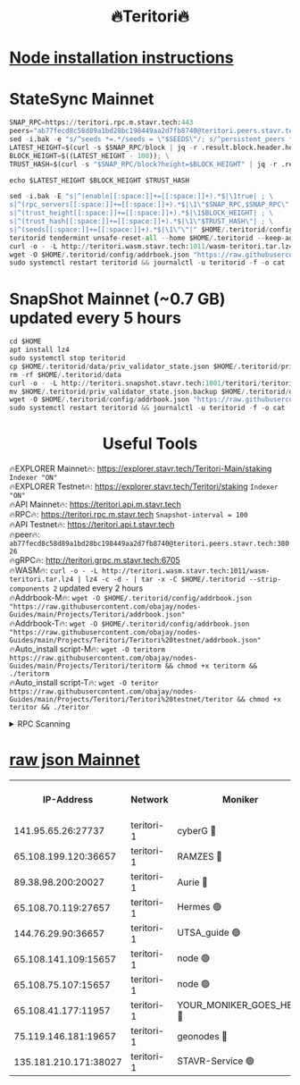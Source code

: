 <h1 align="center"> 🔥Teritori🔥</h1>


[Node installation instructions](https://github.com/obajay/nodes-Guides/tree/main/Projects/Teritori)
=

# StateSync Mainnet
```python
SNAP_RPC=https://teritori.rpc.m.stavr.tech:443
peers="ab77fecd8c58d89a1bd28bc198449aa2d7fb8740@teritori.peers.stavr.tech:38026"
sed -i.bak -e "s/^seeds *=.*/seeds = \"$SEEDS\"/; s/^persistent_peers *=.*/persistent_peers = \"$PEERS\"/" $HOME/.teritorid/config/config.toml
LATEST_HEIGHT=$(curl -s $SNAP_RPC/block | jq -r .result.block.header.height); \
BLOCK_HEIGHT=$((LATEST_HEIGHT - 100)); \
TRUST_HASH=$(curl -s "$SNAP_RPC/block?height=$BLOCK_HEIGHT" | jq -r .result.block_id.hash)

echo $LATEST_HEIGHT $BLOCK_HEIGHT $TRUST_HASH

sed -i.bak -E "s|^(enable[[:space:]]+=[[:space:]]+).*$|\1true| ; \
s|^(rpc_servers[[:space:]]+=[[:space:]]+).*$|\1\"$SNAP_RPC,$SNAP_RPC\"| ; \
s|^(trust_height[[:space:]]+=[[:space:]]+).*$|\1$BLOCK_HEIGHT| ; \
s|^(trust_hash[[:space:]]+=[[:space:]]+).*$|\1\"$TRUST_HASH\"| ; \
s|^(seeds[[:space:]]+=[[:space:]]+).*$|\1\"\"|" $HOME/.teritorid/config/config.toml
teritorid tendermint unsafe-reset-all --home $HOME/.teritorid --keep-addr-book
curl -o - -L http://teritori.wasm.stavr.tech:1011/wasm-teritori.tar.lz4 | lz4 -c -d - | tar -x -C $HOME/.teritorid --strip-components 2
wget -O $HOME/.teritorid/config/addrbook.json "https://raw.githubusercontent.com/obajay/nodes-Guides/main/Projects/Teritori/addrbook.json"
sudo systemctl restart teritorid && journalctl -u teritorid -f -o cat
```

# SnapShot Mainnet (~0.7 GB) updated every 5 hours
```python
cd $HOME
apt install lz4
sudo systemctl stop teritorid
cp $HOME/.teritorid/data/priv_validator_state.json $HOME/.teritorid/priv_validator_state.json.backup
rm -rf $HOME/.teritorid/data
curl -o - -L http://teritori.snapshot.stavr.tech:1001/teritori/teritori-snap.tar.lz4 | lz4 -c -d - | tar -x -C $HOME/.teritorid --strip-components 2
mv $HOME/.teritorid/priv_validator_state.json.backup $HOME/.teritorid/data/priv_validator_state.json
wget -O $HOME/.teritorid/config/addrbook.json "https://raw.githubusercontent.com/obajay/nodes-Guides/main/Projects/Teritori/addrbook.json"
sudo systemctl restart teritorid && journalctl -u teritorid -f -o cat
```
 <h1 align="center"> Useful Tools</h1>

🔥EXPLORER Mainnet🔥:      https://explorer.stavr.tech/Teritori-Main/staking      `Indexer "ON"` \
🔥EXPLORER Testnet🔥:        https://explorer.stavr.tech/Teritori/staking            `Indexer "ON"` \
🔥API Mainnet🔥:                   https://teritori.api.m.stavr.tech \
🔥RPC🔥:                                   https://teritori.rpc.m.stavr.tech                         `Snapshot-interval = 100` \
🔥API Testnet🔥:                     https://teritori.api.t.stavr.tech \
🔥peer🔥:                     `ab77fecd8c58d89a1bd28bc198449aa2d7fb8740@teritori.peers.stavr.tech:38026` \
🔥gRPC🔥:                                http://teritori.grpc.m.stavr.tech:6705 \
🔥WASM🔥: ```curl -o - -L http://teritori.wasm.stavr.tech:1011/wasm-teritori.tar.lz4 | lz4 -c -d - | tar -x -C $HOME/.teritorid --strip-components 2``` updated every 2 hours \
🔥Addrbook-M🔥:    ```wget -O $HOME/.teritorid/config/addrbook.json "https://raw.githubusercontent.com/obajay/nodes-Guides/main/Projects/Teritori/addrbook.json"``` \
🔥Addrbook-T🔥:    ```wget -O $HOME/.teritorid/config/addrbook.json "https://raw.githubusercontent.com/obajay/nodes-Guides/main/Projects/Teritori/Teritori%20testnet/addrbook.json"``` \
🔥Auto_install script-M🔥: ```wget -O teritorm https://raw.githubusercontent.com/obajay/nodes-Guides/main/Projects/Teritori/teritorm && chmod +x teritorm && ./teritorm``` \
🔥Auto_install script-T🔥: ```wget -O teritor https://raw.githubusercontent.com/obajay/nodes-Guides/main/Projects/Teritori/Teritori%20testnet/teritor && chmod +x teritor && ./teritor```

<details>
<summary>RPC Scanning</summary>

<h2 align="center"> We scan nodes in real time every 4 hours. And we provide the final result of RPC endpoints.
We cannot influence the operation of these nodes in any way. </h2>


```python
If Voting Power is higher than 0 --> then the Node is a validator of the network and may be subject to attack and be a potential threat to the chain.
```
```python
We marked such validators with a red symbol
```

</details>

[raw json Mainnet](https://rpc-check.teritorim.stavr.tech/teritorim/rpc-teritorim-result.json)
=



<table><tr><th>IP-Address</th><th>Network</th><th>Moniker</th><th>Latest Block Height</th><th>Earliest Block Height</th><th>Catching Up</th><th>Tx Index</th><th>Voting Power</th><th>Scan Time</th></tr><tr><td>141.95.65.26:27737</td><td>teritori-1</td><td>cyberG 🔴</td><td>7485913</td><td>4258001</td><td>False</td><td>off</td><td>624005</td><td>2024-02-18T04:12:42.810549116UTC</td></tr><tr><td>65.108.199.120:36657</td><td>teritori-1</td><td>RAMZES 🔴</td><td>7485906</td><td>5996001</td><td>False</td><td>on</td><td>779114</td><td>2024-02-18T04:11:58.693017452UTC</td></tr><tr><td>89.38.98.200:20027</td><td>teritori-1</td><td>Aurie 🔴</td><td>7485914</td><td>6864001</td><td>False</td><td>on</td><td>119694</td><td>2024-02-18T04:12:47.964205249UTC</td></tr><tr><td>65.108.70.119:27657</td><td>teritori-1</td><td>Hermes 🟢</td><td>7485914</td><td>7203180</td><td>False</td><td>on</td><td>0</td><td>2024-02-18T04:12:48.309442147UTC</td></tr><tr><td>144.76.29.90:36657</td><td>teritori-1</td><td>UTSA_guide 🟢</td><td>7485912</td><td>7208001</td><td>False</td><td>on</td><td>0</td><td>2024-02-18T04:12:38.461265608UTC</td></tr><tr><td>65.108.141.109:15657</td><td>teritori-1</td><td>node 🟢</td><td>7485914</td><td>7284986</td><td>False</td><td>on</td><td>0</td><td>2024-02-18T04:12:47.628126044UTC</td></tr><tr><td>65.108.75.107:15657</td><td>teritori-1</td><td>node 🟢</td><td>7485918</td><td>7358868</td><td>False</td><td>on</td><td>0</td><td>2024-02-18T04:13:11.248999237UTC</td></tr><tr><td>65.108.41.177:11957</td><td>teritori-1</td><td>YOUR_MONIKER_GOES_HERE 🔴</td><td>7485906</td><td>7447180</td><td>False</td><td>on</td><td>2508</td><td>2024-02-18T04:11:59.179548213UTC</td></tr><tr><td>75.119.146.181:19657</td><td>teritori-1</td><td>geonodes 🔴</td><td>7485913</td><td>7477201</td><td>False</td><td>on</td><td>37438</td><td>2024-02-18T04:12:45.232920373UTC</td></tr><tr><td>135.181.210.171:38027</td><td>teritori-1</td><td>STAVR-Service 🟢</td><td>7485903</td><td>7483501</td><td>False</td><td>on</td><td>0</td><td>2024-02-18T04:11:41.661355336UTC</td></tr></table>
